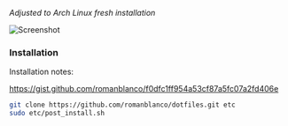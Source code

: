 *Adjusted to Arch Linux fresh installation*

![Screenshot](/screenshot.png "Screenshot")

### Installation

Installation notes:

https://gist.github.com/romanblanco/f0dfc1ff954a53cf87a5fc07a2fd406e

```sh
git clone https://github.com/romanblanco/dotfiles.git etc
sudo etc/post_install.sh
```
